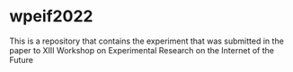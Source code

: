 # wpeif2022
This is a repository that contains the experiment that was submitted in the paper to XIII Workshop on Experimental Research on the Internet of the Future
